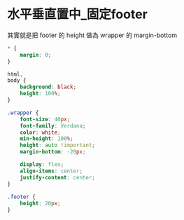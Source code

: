 # 水平垂直置中_固定footer

其實就是把 footer 的 height 做為 wrapper 的 margin-bottom

```css
* {
    margin: 0;
}

html,
body {
    background: black;
    height: 100%;
}

.wrapper {
    font-size: 40px;
    font-family: Verdana;
    color: white;
    min-height: 100%;
    height: auto !important;
    margin-bottom: -20px;

    display: flex;
    align-items: center;
    justify-content: center;
}
    
.footer {
    height: 20px;
}
```